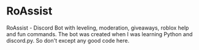 # RoAssist
RoAssist - Discord Bot with leveling, moderation, giveaways, roblox help and fun commands.
The bot was created when I was learning Python and discord.py. So don't except any good code here.

